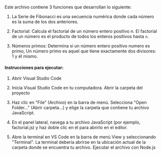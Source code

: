 

Este archivo contiene 3 funciones que desarrollan lo siguiente:

1. La Serie de Fibonacci es una secuencia numérica donde cada número es la suma de los dos anteriores. 

2. Factorial: Calcula el factorial de un número entero positivo n. El factorial de un número es el producto de todos los enteros positivos hasta `n`.   

3. Números primos: Determina si un número entero positivo numero es primo, Un número primo es aquel que tiene exactamente dos divisores: 1 y él mismo.



#### Instrucciones para ejecutar:  

1. Abrir Visual Studio Code

2. Inicia Visual Studio Code en tu computadora. Abrir la carpeta del proyecto

3. Haz clic en "File" (Archivo) en la barra de menú. Selecciona "Open Folder..." (Abrir carpeta...) y elige la carpeta que contiene tu archivo JavaScript. 

4. En el panel lateral, navega a tu archivo JavaScript (por ejemplo, factorial.js) y haz doble clic en él para abrirlo en el editor.

5. Abre la terminal en VS Code en la barra de menú View y seleccionando "Terminal". La terminal debería abrirse en la ubicación actual de la carpeta donde se encuentra tu archivo. Ejecutar el archivo con Node.js
